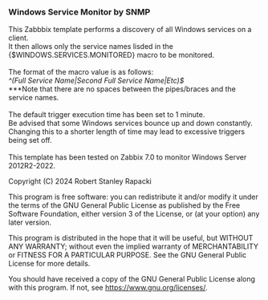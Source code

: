<h3>Windows Service Monitor by SNMP</h3>

This Zabbbix template performs a discovery of all Windows services on a client.<br>
It then allows only the service names lisded in the {$WINDOWS.SERVICES.MONITORED} macro to be monitored.<br><br>
The format of the macro value is as follows:<br>
<i>^(Full Service Name|Second Full Service Name|Etc)$</i><br>
***Note that there are no spaces between the pipes/braces and the service names.<br>        
The default trigger execution time has been set to 1 minute.<br>
Be advised that some Windows services bounce up and down constantly.<br>
Changing this to a shorter length of time may lead to excessive triggers being set off.<br><br>
This template has been tested on Zabbix 7.0 to monitor Windows Server 2012R2-2022.

Copyright (C) 2024  Robert Stanley Rapacki

This program is free software: you can redistribute it and/or modify
it under the terms of the GNU General Public License as published by
the Free Software Foundation, either version 3 of the License, or
(at your option) any later version.

This program is distributed in the hope that it will be useful,
but WITHOUT ANY WARRANTY; without even the implied warranty of
MERCHANTABILITY or FITNESS FOR A PARTICULAR PURPOSE.  See the
GNU General Public License for more details.

You should have received a copy of the GNU General Public License
along with this program.  If not, see <https://www.gnu.org/licenses/>.
